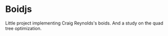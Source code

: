 # Boidjs

Little project implementing Craig Reynolds's boids. 
And a study on the quad tree optimization.
